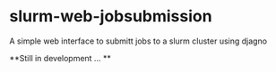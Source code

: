 # slurm-web-jobsubmission
A simple web interface to submitt jobs to a slurm cluster using djagno


**Still in development ... **
